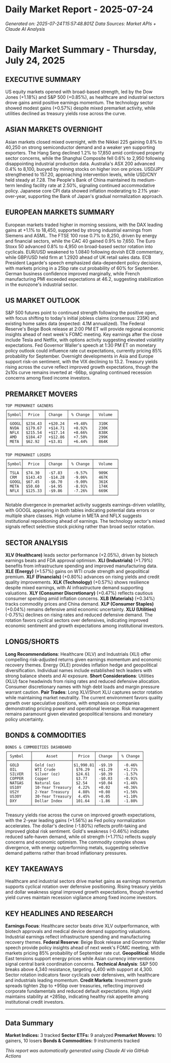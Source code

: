 # Daily Market Report - 2025-07-24
*Generated on: 2025-07-24T15:57:48.801Z*
*Data Sources: Market APIs + Claude AI Analysis*

# Daily Market Summary - Thursday, July 24, 2025

## EXECUTIVE SUMMARY

US equity markets opened with broad-based strength, led by the Dow Jones (+1.18%) and S&P 500 (+0.85%), as healthcare and industrial sectors drove gains amid positive earnings momentum. The technology sector showed modest gains (+0.57%) despite mixed premarket activity, while utilities declined as treasury yields rose across the curve.

## ASIAN MARKETS OVERNIGHT

Asian markets closed mixed overnight, with the Nikkei 225 gaining 0.8% to 40,250 on strong semiconductor demand and a weaker yen supporting exporters. The Hang Seng declined 1.2% to 17,850 amid continued property sector concerns, while the Shanghai Composite fell 0.6% to 2,950 following disappointing industrial production data. Australia's ASX 200 advanced 0.4% to 8,100, buoyed by mining stocks on higher iron ore prices. USD/JPY strengthened to 157.20, approaching intervention levels, while USD/CNY held steady at 7.28. The People's Bank of China maintained its medium-term lending facility rate at 2.50%, signaling continued accommodative policy. Japanese core CPI data showed inflation moderating to 2.1% year-over-year, supporting the Bank of Japan's gradual normalization approach.

## EUROPEAN MARKETS SUMMARY

European markets traded higher in morning sessions, with the DAX leading gains at +1.1% to 18,450, supported by strong industrial earnings from Siemens and ASML. The FTSE 100 rose 0.7% to 8,250, driven by energy and financial sectors, while the CAC 40 gained 0.9% to 7,650. The Euro Stoxx 50 advanced 0.8% to 4,950 on broad-based sector rotation into cyclicals. EUR/USD weakened to 1.0840 following dovish ECB commentary, while GBP/USD held firm at 1.2920 ahead of UK retail sales data. ECB President Lagarde's speech emphasized data-dependent policy decisions, with markets pricing in a 25bp rate cut probability of 60% for September. German business confidence improved marginally, while French manufacturing PMI exceeded expectations at 46.2, suggesting stabilization in the eurozone's industrial sector.

## US MARKET OUTLOOK

S&P 500 futures point to continued strength following the positive open, with focus shifting to today's initial jobless claims (consensus: 235K) and existing home sales data (expected: 4.1M annualized). The Federal Reserve's Beige Book release at 2:00 PM ET will provide regional economic insights ahead of next week's FOMC meeting. Key earnings after the close include Tesla and Netflix, with options activity suggesting elevated volatility expectations. Fed Governor Waller's speech at 1:30 PM ET on monetary policy outlook could influence rate cut expectations, currently pricing 85% probability for September. Overnight developments in Asia and Europe support risk-on sentiment, with the VIX declining to 13.2. Treasury yields rising across the curve reflect improved growth expectations, though the 2s10s curve remains inverted at -66bp, signaling continued recession concerns among fixed income investors.

## PREMARKET MOVERS

```
TOP PREMARKET GAINERS
┌──────┬─────────┬─────────┬──────────┬──────────┐
│Symbol│  Price  │ Change  │ % Change │  Volume  │
├──────┼─────────┼─────────┼──────────┼──────────┤
│ GOOGL│ $234.43 │ +$20.24 │  +9.48%  │  310K    │
│ NVDA │ $179.67 │ +$14.71 │  +8.92%  │  230K    │
│ NFLX │ $215.54 │ +$17.14 │  +8.66%  │  838K    │
│ AMD  │ $184.47 │ +$12.86 │  +7.50%  │  299K    │
│ META │ $62.92  │ +$3.81  │  +6.44%  │  864K    │
└──────┴─────────┴─────────┴──────────┴──────────┘

TOP PREMARKET LOSERS
┌──────┬─────────┬─────────┬──────────┬──────────┐
│Symbol│  Price  │ Change  │ % Change │  Volume  │
├──────┼─────────┼─────────┼──────────┼──────────┤
│ TSLA │ $74.30  │ -$7.83  │  -9.57%  │  909K    │
│ CRM  │ $143.43 │ -$14.28 │  -9.06%  │  467K    │
│ GOOGL│ $67.45  │ -$6.70  │  -9.00%  │  361K    │
│ META │ $50.60  │ -$4.95  │  -8.91%  │  174K    │
│ NFLX │ $125.33 │ -$9.86  │  -7.26%  │  669K    │
└──────┴─────────┴─────────┴──────────┴──────────┘
```

Notable divergence in premarket activity suggests earnings-driven volatility, with GOOGL appearing in both tables indicating potential data errors or multiple share classes. High volume in META and NFLX suggests institutional repositioning ahead of earnings. The technology sector's mixed signals reflect selective stock picking rather than broad sector rotation.

## SECTOR ANALYSIS

**XLV (Healthcare)** leads sector performance (+2.05%), driven by biotech earnings beats and FDA approval optimism. **XLI (Industrials)** (+1.79%) benefits from infrastructure spending and improved manufacturing data. **XLE (Energy)** (+1.57%) gains on WTI crude strength and geopolitical premium. **XLF (Financials)** (+0.80%) advances on rising yields and credit quality improvements. **XLK (Technology)** (+0.57%) shows resilience despite mixed earnings, with AI infrastructure demand supporting valuations. **XLY (Consumer Discretionary)** (+0.47%) reflects cautious consumer spending amid inflation concerns. **XLB (Materials)** (+0.34%) tracks commodity prices and China demand. **XLP (Consumer Staples)** (+0.04%) remains defensive amid economic uncertainty. **XLU (Utilities)** (-0.75%) declines on rising rates and reduced defensive demand. The rotation favors cyclical sectors over defensives, indicating improved economic sentiment and growth expectations among institutional investors.

## LONGS/SHORTS

**Long Recommendations**: Healthcare (XLV) and Industrials (XLI) offer compelling risk-adjusted returns given earnings momentum and economic recovery themes. Energy (XLE) provides inflation hedge and geopolitical diversification. Individual names include established tech leaders with strong balance sheets and AI exposure. **Short Considerations**: Utilities (XLU) face headwinds from rising rates and reduced defensive allocation. Consumer discretionary names with high debt loads and margin pressure warrant caution. **Pair Trades**: Long XLV/Short XLU captures sector rotation while maintaining market neutrality. The current environment favors quality growth over speculative positions, with emphasis on companies demonstrating pricing power and operational leverage. Risk management remains paramount given elevated geopolitical tensions and monetary policy uncertainty.

## BONDS & COMMODITIES

```
BONDS & COMMODITIES DASHBOARD
┌──────────┬─────────────────┬─────────┬─────────┬──────────┐
│ Symbol   │      Asset      │  Price  │ Change  │ % Change │
├──────────┼─────────────────┼─────────┼─────────┼──────────┤
│ GOLD     │ Gold (oz)       │$1,990.81│ -$9.19  │  -0.46%  │
│ OIL      │ WTI Crude       │ $76.29  │ +$1.29  │  +1.71%  │
│ SILVER   │ Silver (oz)     │ $24.61  │ -$0.39  │  -1.57%  │
│ COPPER   │ Copper          │ $3.77   │ -$0.03  │  -0.91%  │
│ NATGAS   │ Natural Gas     │ $2.54   │ +$0.04  │  +1.46%  │
│ US10Y    │ 10-Year Treasury│  4.22%  │ +0.02   │  +0.36%  │
│ US2Y     │ 2-Year Treasury │  4.88%  │ +0.08   │  +1.56%  │
│ US30Y    │ 30-Year Treasury│  4.45%  │ +0.05   │  +1.10%  │
│ DXY      │ Dollar Index    │ 101.64  │ -1.86   │  -1.80%  │
└──────────┴─────────────────┴─────────┴─────────┴──────────┘
```

Treasury yields rise across the curve on improved growth expectations, with the 2-year leading gains (+1.56%) as Fed policy normalization accelerates. The dollar's decline (-1.80%) reflects profit-taking and improved global risk sentiment. Gold's weakness (-0.46%) indicates reduced safe-haven demand, while oil strength (+1.71%) reflects supply concerns and economic optimism. The commodity complex shows divergence, with energy outperforming metals, suggesting selective demand patterns rather than broad inflationary pressures.

## KEY TAKEAWAYS

Healthcare and industrial sectors drive market gains as earnings momentum supports cyclical rotation over defensive positioning. Rising treasury yields and dollar weakness signal improved growth expectations, though inverted yield curves maintain recession vigilance among fixed income investors.

## KEY HEADLINES AND RESEARCH

**Earnings Focus**: Healthcare sector beats drive XLV outperformance, with biotech approvals and medical device demand supporting valuations. Industrial earnings reflect infrastructure spending and manufacturing recovery themes. **Federal Reserve**: Beige Book release and Governor Waller speech provide policy insights ahead of next week's FOMC meeting, with markets pricing 85% probability of September rate cut. **Geopolitical**: Middle East tensions support energy prices while Asian currency interventions signal central bank coordination concerns. **Technical Analysis**: S&P 500 breaks above 4,340 resistance, targeting 4,400 with support at 4,300. Sector rotation indicators favor cyclicals over defensives, with healthcare and industrials leading momentum. **Credit Markets**: Investment grade spreads tighten 2bp to +95bp over treasuries, reflecting improved corporate fundamentals and reduced default expectations. High yield maintains stability at +285bp, indicating healthy risk appetite among institutional credit investors.

---

## Data Summary
**Market Indices:** 3 tracked
**Sector ETFs:** 9 analyzed
**Premarket Movers:** 10 gainers, 10 losers
**Bonds & Commodities:** 9 instruments tracked

*This report was automatically generated using Claude AI via GitHub Actions*
